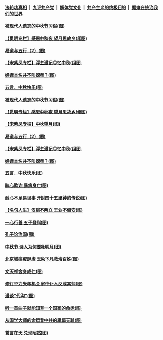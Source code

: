 

####  [法轮功真相](../../../../basic/blob/master/README.md?t=10021202) &nbsp;|&nbsp; [九评共产党](../../../../9ping.md/blob/master/README.md?t=10021202) &nbsp;|&nbsp; [解体党文化](../../../../jtdwh.md/blob/master/README.md?t=10021202)  &nbsp;|&nbsp; [共产主义的终极目的](../../../../gczydzjmd.md/blob/master/README.md?t=10021202) &nbsp;|&nbsp; [魔鬼在统治我们的世界](../../../../mgztzwmdsj.md/blob/master/README.md?t=10021202) 

#### [被现代人遗忘的中秋节习俗(图)](../pages/p7/947855.md?t=10021202) 

#### [【贯明专栏】感恩中秋夜 望月思故乡(组图)](../pages/p7/946621.md?t=10021202) 

#### [易道与五行（2）(图)](../pages/p7/947655.md?t=10021202) 

#### [【宋紫凤专栏】浮生漫记◎忆中秋(组图)](../pages/p7/946829.md?t=10021202) 

#### [嫦娥本名并不叫嫦娥？(图)](../pages/p7/947731.md?t=10021202) 

#### [五言．中秋快乐(图)](../pages/p7/947732.md?t=10021202) 

#### [被现代人遗忘的中秋节习俗(图)](../pages/p7/947855.md?t=10021202) 

#### [【贯明专栏】感恩中秋夜 望月思故乡(组图)](../pages/p7/946621.md?t=10021202) 

#### [【宋紫凤专栏】中秋望月(图)](../pages/p7/947781.md?t=10021202) 

#### [易道与五行（2）(图)](../pages/p7/947655.md?t=10021202) 

#### [【宋紫凤专栏】浮生漫记◎忆中秋(组图)](../pages/p7/946829.md?t=10021202) 

#### [嫦娥本名并不叫嫦娥？(图)](../pages/p7/947731.md?t=10021202) 

#### [五言．中秋快乐(图)](../pages/p7/947732.md?t=10021202) 

#### [昧心欺诈 暴病身亡(图)](../pages/p7/947378.md?t=10021202) 

#### [耐心不足易误事 开封四十五里钟的传说(图)](../pages/p7/947634.md?t=10021202) 

#### [【名句人生】汉贼不两立 王业不偏安(图)](../pages/p7/947564.md?t=10021202) 

#### [一心行善 五子登科(图)](../pages/p7/947377.md?t=10021202) 

#### [孔子论治国(图)](../pages/p7/947334.md?t=10021202) 

#### [中秋节 诗人为何要咏明月(图)](../pages/p7/947465.md?t=10021202) 

#### [北京城瘟疫肆虐 玉兔下凡救治百姓(图)](../pages/p7/947538.md?t=10021202) 

#### [文天祥舍身成仁(图)](../pages/p7/947375.md?t=10021202) 

#### [修行不力失却机会 家中仆人反成其师(图)](../pages/p7/947366.md?t=10021202) 

#### [漫谈“代沟”(图)](../pages/p7/947136.md?t=10021202) 

#### [听一首曲子就能知道一个国家的命运(图)](../pages/p7/947339.md?t=10021202) 

#### [从国学大师的命运看中共的卑鄙无耻(图)](../pages/p7/943386.md?t=10021202) 

#### [誓言在天 兑现昭然(图)](../pages/p7/947123.md?t=10021202) 

